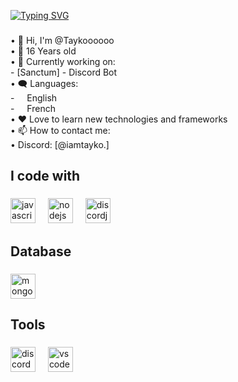 [![Typing SVG](https://readme-typing-svg.demolab.com?font=Fira+Code&pause=1000&width=435&lines=Hi!+I'm+Tayko.+%E2%9C%8C%EF%B8%8F;I+am+new+to+programming!+%F0%9F%9A%80;Do+not+hesitate+to+contact+me.+)](https://git.io/typing-svg)

###

<p align="left"> • 👋 Hi, I'm @Taykoooooo<br> • 🤵 16 Years old<br> • 🔭 Currently working on:<br> 	- [Sanctum] - Discord Bot<br> • 🗨️ Languages: <br>    - <img src="https://hatscripts.github.io/circle-flags/flags/us.svg" width="12"> English<br>    - <img src="https://hatscripts.github.io/circle-flags/flags/fr.svg" width="12"> French<br> • ❤️ Love to learn new technologies and frameworks<br> • 📫 How to contact me: <br>	• Discord: [@iamtayko.]</p>

###

<h2 align="left">I code with</h2>

###

<div align="left">
  <img src="https://cdn.jsdelivr.net/gh/devicons/devicon/icons/javascript/javascript-original.svg" height="40" alt="javascript logo"  />
  <img width="12" />
  <img src="https://cdn.jsdelivr.net/gh/devicons/devicon/icons/nodejs/nodejs-original.svg" height="40" alt="nodejs logo"  />
  <img width="12" />
  <img src="https://cdn.jsdelivr.net/gh/devicons/devicon/icons/discordjs/discordjs-original.svg" height="40" alt="discordjs logo"  />
</div>

###

<h2 align="left">Database</h2>

###

<div align="left">
  <img src="https://cdn.jsdelivr.net/gh/devicons/devicon/icons/mongodb/mongodb-original.svg" height="40" alt="mongodb logo"  />
</div>

###

<h2 align="left">Tools</h2>

###

<div align="left">
  <img src="https://skillicons.dev/icons?i=discord" height="40" alt="discord logo"  />
  <img width="12" />
  <img src="https://skillicons.dev/icons?i=vscode" height="40" alt="vscode logo"  />
</div>

